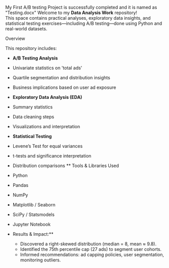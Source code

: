 My First A/B testing Project is successfully completed and it is named as "Testing.docx" 
Welcome to my **Data Analysis Work** repository!  
This space contains practical analyses, exploratory data insights, and statistical testing exercises—including A/B testing—done using Python and real-world datasets.

 Overview

This repository includes:

-  **A/B Testing Analysis**
  - Univariate statistics on 'total ads'
  - Quartile segmentation and distribution insights
  - Business implications based on user ad exposure

-  **Exploratory Data Analysis (EDA)**
  - Summary statistics
  - Data cleaning steps
  - Visualizations and interpretation

-  **Statistical Testing**
  - Levene’s Test for equal variances
  - t-tests and significance interpretation
  - Distribution comparisons
** Tools & Libraries Used

- Python
- Pandas
- NumPy
- Matplotlib / Seaborn
- SciPy / Statsmodels
- Jupyter Notebook
- Results & Impact:**
  - Discovered a right-skewed distribution (median = 8, mean ≈ 9.8).
  - Identified the 75th percentile cap (27 ads) to segment user cohorts.
  - Informed recommendations: ad capping policies, user segmentation, monitoring outliers.

